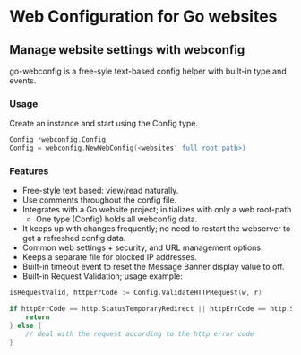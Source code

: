 # Web Configuration for Go websites

## Manage website settings with webconfig
go-webconfig is a free-syle text-based config helper with built-in type and events.

### Usage
Create an instance and start using the Config type.

``` go
Config *webconfig.Config
Config = webconfig.NewWebConfig(<websites' full root path>)
```

### Features
- Free-style text based: view/read naturally.
- Use comments throughout the config file.
- Integrates with a Go website project; initializes with only a web root-path
  *  One type (Config) holds all webconfig data.
- It keeps up with changes frequently; no need to restart the webserver to get a refreshed config data.
- Common web settings + security, and URL management options.
- Keeps a separate file for blocked IP addresses. 
- Built-in timeout event to reset the Message Banner display value to off.
- Built-in Request Validation; usage example:
``` go
isRequestValid, httpErrCode := Config.ValidateHTTPRequest(w, r)

if httpErrCode == http.StatusTemporaryRedirect || httpErrCode == http.StatusBadGateway {
    return
} else {
    // deal with the request according to the http error code
}
```
